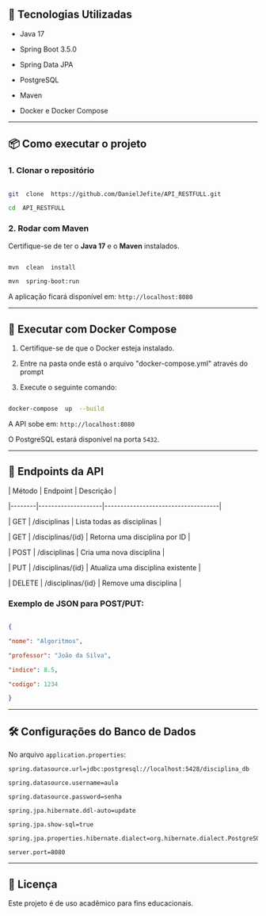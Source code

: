 ## 🚀 Tecnologias Utilizadas

  

- Java 17

- Spring Boot 3.5.0

- Spring Data JPA

- PostgreSQL

- Maven

- Docker e Docker Compose

  

---

  

## 📦 Como executar o projeto

  

### 1. Clonar o repositório

  

```bash

git  clone  https://github.com/DanielJefite/API_RESTFULL.git

cd  API_RESTFULL


```

  

### 2. Rodar com Maven

  

Certifique-se de ter o **Java 17** e o **Maven** instalados.

  

```bash

mvn  clean  install

mvn  spring-boot:run

```

  

A aplicação ficará disponível em: `http://localhost:8080`

  

---

  

## 🐳 Executar com Docker Compose

  

1. Certifique-se de que o Docker esteja instalado.

2. Entre na pasta onde está o arquivo "docker-compose.yml" através do prompt

2. Execute o seguinte comando:

  

```bash

docker-compose  up  --build

```

  

A API sobe em: `http://localhost:8080`

O PostgreSQL estará disponível na porta `5432`.

  

---

  

## 🔌 Endpoints da API

  

| Método | Endpoint | Descrição |

|--------|--------------------|------------------------------------|

| GET | /disciplinas | Lista todas as disciplinas |

| GET | /disciplinas/{id} | Retorna uma disciplina por ID |

| POST | /disciplinas | Cria uma nova disciplina |

| PUT | /disciplinas/{id} | Atualiza uma disciplina existente |

| DELETE | /disciplinas/{id} | Remove uma disciplina |

  

### Exemplo de JSON para POST/PUT:

  

```json

{

"nome": "Algoritmos",

"professor": "João da Silva",

"indice": 8.5,

"codigo": 1234

}

```

  

---

  

## 🛠️ Configurações do Banco de Dados

  

No arquivo `application.properties`:

  

```
spring.datasource.url=jdbc:postgresql://localhost:5428/disciplina_db

spring.datasource.username=aula

spring.datasource.password=senha

spring.jpa.hibernate.ddl-auto=update

spring.jpa.show-sql=true

spring.jpa.properties.hibernate.dialect=org.hibernate.dialect.PostgreSQLDialect

server.port=8080

```

  

---


## 📄 Licença

  

Este projeto é de uso acadêmico para fins educacionais.
